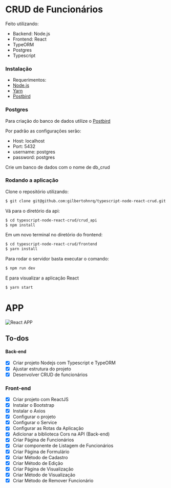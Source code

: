 # CRUD de Funcionários

Feito utilizando:

  - Backend: Node.js
  - Frontend: React
  - TypeORM
  - Postgres
  - Typescript


### Instalação

- Requerimentos:
- [Node.js](https://nodejs.org/)
- [Yarn](https://yarnpkg.com/)
- [Postbird](https://www.electronjs.org/apps/postbird)

### Postgres
Para criação do banco de dados utilize o [Postbird](https://www.electronjs.org/apps/postbird)

Por padrão as configurações serão:
- Host: localhost
- Port: 5432
- username: postgres
- password: postgres

Crie um banco de dados com o nome de db_crud

### Rodando a aplicação

Clone o repositório utilizando:

```sh
$ git clone git@github.com:gilbertohnrq/typescript-node-react-crud.git
```

Vá para o diretório da api:
```sh
$ cd typescript-node-react-crud/crud_api
$ npm install
```

Em um novo terminal no diretório do frontend:
```sh
$ cd typescript-node-react-crud/frontend
$ yarn install
```



Para rodar o servidor basta executar o comando:
```sh
$ npm run dev
```

E para visualizar a aplicação React
```sh
$ yarn start
```

# APP

![React APP](https://media.giphy.com/media/XG7tR4NrB29db1aXue/giphy.gif)


## To-dos

#### Back-end

- [x] Criar projeto Nodejs com Typescript e TypeORM
- [x] Ajustar estrutura do projeto
- [x] Desenvolver CRUD de funcionários

### Front-end

- [x] Criar projeto com ReactJS
- [x] Instalar o Bootstrap
- [x] Instalar o Axios
- [x] Configurar o projeto
- [x] Configurar o Service
- [x] Configurar as Rotas da Aplicação
- [x] Adicionar a biblioteca Cors na API (Back-end)
- [x] Criar Página de Funcionários
- [x] Criar componente de Listagem de Funcionários
- [x] Criar Página de Formulário
- [x] Criar Método de Cadastro
- [x] Criar Método de Edição
- [x] Criar Página de Visualização
- [x] Criar Método de Visualização
- [x] Criar Método de Remover Funcionário
